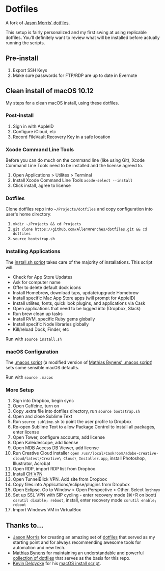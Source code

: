 # Dotfiles

A fork of [Jason Morris' dotfiles](https://github.com/jsnmrs/dotfiles).

This setup is fairly personalized and my first swing at using replicable dotfiles. You'll definitely want to review what will be installed before actually running the scripts.

## Pre-install

1. Export SSH Keys
2. Make sure passwords for FTP/RDP are up to date in Evernote

## Clean install of macOS 10.12

My steps for a clean macOS install, using these dotfiles.

### Post-install

1. Sign in with AppleID
2. Configure iCloud, etc
3. Record FileVault Recovery Key in a safe location

### Xcode Command Line Tools

Before you can do much on the command line (like using Git), Xcode Command Line Tools need to be installed and the license agreed to.

1. Open Applications > Utilites > Terminal
2. Install Xcode Command Line Tools ```xcode-select --install```
3. Click install, agree to license

### Dotfiles

Clone dotfiles repo into ```~/Projects/dotfiles``` and copy configuration into user's home directory:

1. ```mkdir ~/Projects && cd Projects```
2. ```git clone https://github.com/AllenWrenches/dotfiles.git && cd dotfiles```
3. ```source bootstrap.sh```

### Installing Applications

The [install.sh script](https://github.com/AllenWrenches/dotfiles/blob/master/install.sh) takes care of the majority of installations. This script will:

- Check for App Store Updates
- Ask for computer name
- Offer to delete default dock icons
- Install Homebrew, download taps, update/upgrade Homebrew
- Install specific Mac App Store apps (will prompt for AppleID)
- Install utilites, fonts, quick look plugins, and applications via Cask
- Open applications that need to be logged into (Dropbox, Slack)
- Run brew clean up tasks
- Install RVM, specific Ruby gems globally
- Install specific Node libraries globally
- Kill/reload Dock, Finder, etc

Run with ```source install.sh```

### macOS Configuration

The [.macos script](https://github.com/AllenWrenches/dotfiles/blob/master/.macos) (a modified version of [Mathias Bynens' .macos script](https://mths.be/macos)) sets some sensible macOS defaults.

Run with ```source .macos```

### More Setup

1. Sign into Dropbox, begin sync
2. Open Caffeine, turn on
3. Copy .extra file into dotfiles directory, run ```source bootstrap.sh```
4. Open and close Sublime Text
5. Run ```source sublime.sh``` to point the user profile to Dropbox
6. Re-open Sublime Text to allow Package Control to install all packages, enter license
7. Open Tower, configure accounts, add license
8. Open Kaleidescope, add license
9. Open MDB Access DB Viewer, add license
10. Run Creative Cloud installer ```open /usr/local/Caskroom/adobe-creative-cloud/latest/Creative\ Cloud\ Installer.app```, install Photoshop, Illustrator, Acrobat
11. Open RDP, import RDP list from Dropbox
12. Install [CH VPN](https://communicatehealth.box.com/v/vpn-setup)
13. Open TunnelBlick VPN. Add site from Dropbox
14. Copy files into Applications/eclipse/plugins from Dropbox
15. Open Eclipse. Go to Window > Open Perspective > Other. Select ```Rythmyx```
16. Set up SSL VPN with SIP cycling - enter recovery mode (⌘+R on boot) ```csrutil disable; reboot```, install, enter recovery mode ```csrutil enable; reboot```
17. Import Windows VM in VirtualBox

## Thanks to...

- [Jason Morris](http://jasonmorris.com) for creating an amazing set of [dotfiles](https://github.com/jsnmrs/dotfiles) that served as my starting point and for always recommending awesome tools for automation and new tech.
- [Mathias Bynens](https://mathiasbynens.be/) for maintaining an understandable and powerful [collection of dotfiles](https://mths.be/dotfiles) that serves as the basis for this repo.
- [Kevin Deldycke](https://github.com/kdeldycke) for his [macOS install script]((https://github.com/kdeldycke/dotfiles/blob/master/scripts/osx-install.sh)).
